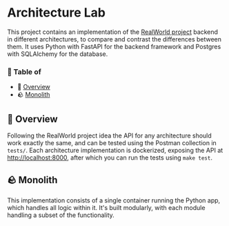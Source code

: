 # Architecture Lab
This project contains an implementation of the [RealWorld project](https://github.com/gothinkster/realworld) backend in different architectures, to compare and contrast the differences between them. It uses Python with FastAPI for the backend framework and Postgres with SQLAlchemy for the database.

### 📖 Table of
- 👀 [Overview](#-overview)
- 🪨 [Monolith](#-monolith)

## 👀 Overview
Following the RealWorld project idea the API for any architecture should work exactly the same, and can be tested using the Postman collection in `tests/`. Each architecture implementation is dockerized, exposing the API at [http://localhost:8000](http://localhost:8000), after which you can run the tests using `make test`.

## 🪨 Monolith
This implementation consists of a single container running the Python app, which handles all logic within it. It's built modularly, with each module handling a subset of the functionality.
